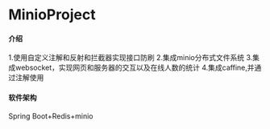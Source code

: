 # MinioProject

#### 介绍
1.使用自定义注解和反射和拦截器实现接口防刷
2.集成minio分布式文件系统
3.集成websocket，实现网页和服务器的交互以及在线人数的统计
4.集成caffine,并通过注解使用

#### 软件架构
Spring Boot+Redis+minio
